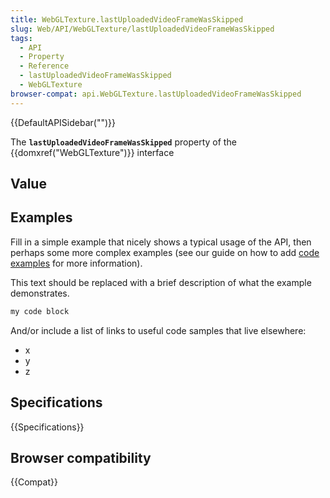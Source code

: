 ```yaml
---
title: WebGLTexture.lastUploadedVideoFrameWasSkipped
slug: Web/API/WebGLTexture/lastUploadedVideoFrameWasSkipped
tags:
  - API
  - Property
  - Reference
  - lastUploadedVideoFrameWasSkipped
  - WebGLTexture
browser-compat: api.WebGLTexture.lastUploadedVideoFrameWasSkipped
---
```

{{DefaultAPISidebar("")}}

The **`lastUploadedVideoFrameWasSkipped`** property of the {{domxref("WebGLTexture")}} interface 

## Value



## Examples

Fill in a simple example that nicely shows a typical usage of the API, then perhaps some more complex examples (see our guide on how to add [code examples](/en-US/docs/MDN/Contribute/Structures/Code_examples) for more information).

This text should be replaced with a brief description of what the example demonstrates.

```js
my code block
```

And/or include a list of links to useful code samples that live elsewhere:

*   x
*   y
*   z

## Specifications

{{Specifications}}

## Browser compatibility

{{Compat}}


